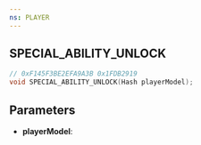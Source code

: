 ```yaml
---
ns: PLAYER
---
```

## SPECIAL_ABILITY_UNLOCK

```c
// 0xF145F3BE2EFA9A3B 0x1FDB2919
void SPECIAL_ABILITY_UNLOCK(Hash playerModel);
```


## Parameters
* **playerModel**: 

